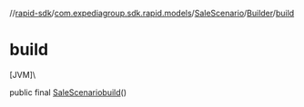 //[rapid-sdk](../../../../index.md)/[com.expediagroup.sdk.rapid.models](../../index.md)/[SaleScenario](../index.md)/[Builder](index.md)/[build](build.md)

# build

[JVM]\

public final [SaleScenario](../index.md)[build](build.md)()
